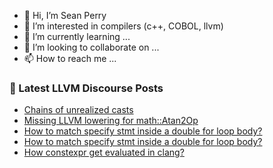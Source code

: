 - 👋 Hi, I’m Sean Perry
- 👀 I’m interested in compilers (c++, COBOL, llvm)
- 🌱 I’m currently learning ...
- 💞️ I’m looking to collaborate on ...
- 📫 How to reach me ...

<!---
s66perry/s66perry is a ✨ special ✨ repository because its `README.md` (this file) appears on your GitHub profile.
You can click the Preview link to take a look at your changes.
--->
### 📕 Latest LLVM Discourse Posts

<!-- DISCOURSE-LLVM:START -->
- [Chains of unrealized casts](https://discourse.llvm.org/t/chains-of-unrealized-casts/64084#post_2)
- [Missing LLVM lowering for math::Atan2Op](https://discourse.llvm.org/t/missing-llvm-lowering-for-math-atan2op/64096#post_4)
- [How to match specify stmt inside a double for loop body?](https://discourse.llvm.org/t/how-to-match-specify-stmt-inside-a-double-for-loop-body/64100#post_2)
- [How to match specify stmt inside a double for loop body?](https://discourse.llvm.org/t/how-to-match-specify-stmt-inside-a-double-for-loop-body/64100#post_1)
- [How constexpr get evaluated in clang?](https://discourse.llvm.org/t/how-constexpr-get-evaluated-in-clang/64099#post_1)
<!-- DISCOURSE-LLVM:END -->
